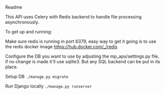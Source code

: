 Readme

This API uses Celery with Redis backend to handle file processing asynchronously.

To get up and running:

Make sure redis is running in port 6379, easy way to get it going is to use the redis docker image https://hub.docker.com/_/redis

Configure the DB you want to use by adjusting the mp_aps/settings.py file, if no change is made it'll use sqlite3. But any SQL backend can be put in its place.

Setup DB `./manage.py migrate`

Run Django locally `./manage.py runserver` 
